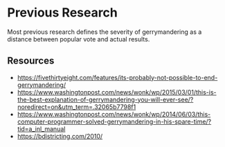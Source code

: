 # Previous Research

Most previous research defines the severity of gerrymandering as a distance between popular vote and actual results.

## Resources

- https://fivethirtyeight.com/features/its-probably-not-possible-to-end-gerrymandering/
- https://www.washingtonpost.com/news/wonk/wp/2015/03/01/this-is-the-best-explanation-of-gerrymandering-you-will-ever-see/?noredirect=on&utm_term=.32065b7798f1
- https://www.washingtonpost.com/news/wonk/wp/2014/06/03/this-computer-programmer-solved-gerrymandering-in-his-spare-time/?tid=a_inl_manual
- https://bdistricting.com/2010/